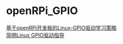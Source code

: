 # openRPi_GPIO

[基于openRPi开发板的Linux-GPIO驱动学习策略](https://github.com/openRPi/gpio/wiki/基于openRPi开发板的Linux-GPIO驱动学习策略)  
[简明Linux GPIO驱动指导](https://github.com/openRPi/gpio/wiki/简明-Linux-GPIO-驱动指导)
